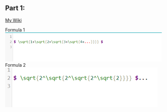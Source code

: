 ## Part 1:
[My Wiki](https://github.com/VictoriaSavage526/Lab-3/wiki)

Formula 1 ![Formula 1](https://github.com/VictoriaSavage526/Lab-3/blob/main/sqrt1.png)
Formula 2 ![Formula 2](https://github.com/VictoriaSavage526/Lab-3/blob/main/sqrt.png)
